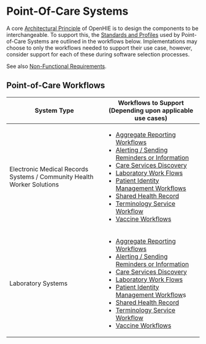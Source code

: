 # Point-Of-Care Systems

A core [Architectural Principle](../architecture-specification/architectural-principles.md) of OpenHIE is to design the components to be interchangeable. To support this,  the [Standards and Profiles](../architecture-specification/standards-and-profiles.md) used by Point-of-Care Systems are outlined in the workflows below. Implementations may choose to only the workflows needed to support their use case, however, consider support for each of these during software selection processes. &#x20;

See also [Non-Functional Requirements](non-functional-requirements.md).&#x20;

## Point-of-Care Workflows &#x20;

| System Type                                                            | Workflows to Support (Depending upon applicable use cases)                                                                                                                                                                                                                                                                                                                                                                                                                                                                                                                                                                                                                                                                                                                                                    |
| ---------------------------------------------------------------------- | ------------------------------------------------------------------------------------------------------------------------------------------------------------------------------------------------------------------------------------------------------------------------------------------------------------------------------------------------------------------------------------------------------------------------------------------------------------------------------------------------------------------------------------------------------------------------------------------------------------------------------------------------------------------------------------------------------------------------------------------------------------------------------------------------------------- |
| Electronic Medical Records Systems / Community Health Worker Solutions | <ul><li><a href="../introduction/aggregate-reporting-workflows/">Aggregate Reporting Workflows</a> </li><li><a href="../introduction/alerting-sending-reminders-or-information/">Alerting / Sending Reminders or Information</a></li><li><a href="../introduction/care-services-discovery/">Care Services Discovery</a></li><li><a href="../introduction/laboratory-work-flows/">Laboratory Work Flows</a></li><li><a href="../introduction/patient-identity-management-workflows/">Patient Identity Management Workflows</a></li><li><a href="../introduction/shared-health-record/">Shared Health Record</a></li><li><a href="../introduction/terminology-service-workflow/">Terminology Service Workflow</a></li><li><a href="../introduction/vaccine-workflows.md">Vaccine Workflows</a></li></ul>        |
| Laboratory Systems                                                     | <p></p><ul><li><a href="../introduction/aggregate-reporting-workflows/">Aggregate Reporting Workflows</a> </li><li><a href="../introduction/alerting-sending-reminders-or-information/">Alerting / Sending Reminders or Information</a></li><li><a href="../introduction/care-services-discovery/">Care Services Discovery</a></li><li><a href="../introduction/laboratory-work-flows/">Laboratory Work Flows</a></li><li><a href="../introduction/patient-identity-management-workflows/">Patient Identity Management Workflow</a>s</li><li><a href="../introduction/shared-health-record/">Shared Health Record</a></li><li><a href="../introduction/terminology-service-workflow/">Terminology Service Workflow</a></li><li><a href="../introduction/vaccine-workflows.md">Vaccine Workflows</a></li></ul> |

